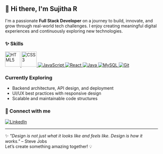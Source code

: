 ## 👋 Hi there, I'm Sujitha R

I'm a passionate **Full Stack Developer** on a journey to build, innovate, and grow through real-world tech challenges. I enjoy creating meaningful digital experiences and continuously exploring new technologies.

### ✨ Skills

<p align="left">
  <!-- HTML5 -->
  <a href="https://developer.mozilla.org/en-US/docs/Web/HTML" target="_blank">
    <img src="https://upload.wikimedia.org/wikipedia/commons/6/61/HTML5_logo_and_wordmark.svg" alt="HTML5" width="50"/>
  </a>
  <!-- CSS3 -->
  <a href="https://developer.mozilla.org/en-US/docs/Web/CSS" target="_blank">
    <img src="https://upload.wikimedia.org/wikipedia/commons/d/d5/CSS3_logo_and_wordmark.svg" alt="CSS3" width="50"/>
  </a>
  <!-- JavaScript -->
  <a href="https://developer.mozilla.org/en-US/docs/Web/JavaScript" target="_blank">
    <img src="https://img.icons8.com/color/48/000000/javascript--v1.png" alt="JavaScript"/>
  </a>
  <!-- React -->
  <a href="https://reactjs.org/" target="_blank">
    <img src="https://img.icons8.com/ultraviolet/48/000000/react--v1.png" alt="React"/>
  </a>
  <!-- Java -->
  <a href="https://www.java.com/" target="_blank">
    <img src="https://img.icons8.com/color/48/000000/java-coffee-cup-logo--v1.png" alt="Java"/>
  </a>
  <!-- MySQL -->
  <a href="https://www.mysql.com/" target="_blank">
    <img src="https://img.icons8.com/color/48/000000/mysql-logo.png" alt="MySQL"/>
  </a>
  <!-- Git -->
  <a href="https://git-scm.com/" target="_blank">
    <img src="https://img.icons8.com/color/48/000000/git.png" alt="Git"/>
  </a>
</p>


### Currently Exploring
- Backend architecture, API design, and deployment
- UI/UX best practices with responsive design
- Scalable and maintainable code structures

### 🤝 Connect with me

<p align="left">
  <a href="https://www.linkedin.com/in/sujitha-r-7b2ba828a/" target="_blank">
    <img src="https://img.icons8.com/color/48/linkedin.png" alt="LinkedIn" />
  </a>
</p>

---

✨ _"Design is not just what it looks like and feels like. Design is how it works."_ – Steve Jobs  
Let’s create something amazing together! 💡
